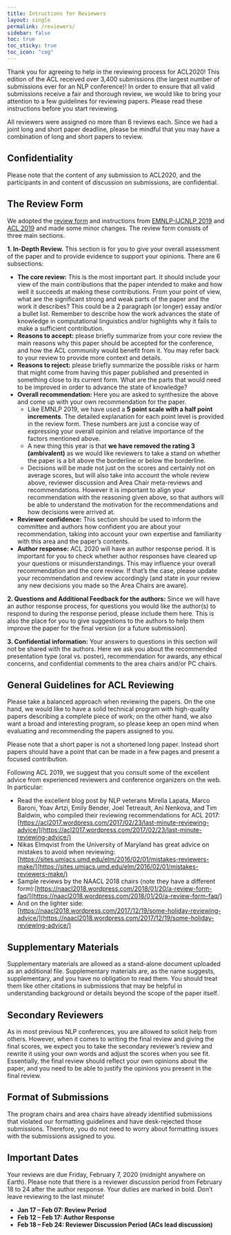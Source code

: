 ```yaml
---
title: Intructions for Reviewers
layout: single
permalink: /reviewers/
sidebar: false
toc: true
toc_sticky: true
toc_icon: "cog"
---
```


Thank you for agreeing to help in the reviewing process for ACL2020!  This edition of the ACL received over 3,400 submissions (the largest number of submissions ever for an NLP conference)! In order to ensure that all valid submissions receive a fair and thorough review, we would like to bring your attention to a few guidelines for reviewing papers. Please read these instructions before you start reviewing. 

All reviewers were assigned no more than 6 reviews each.  Since we had a joint long and short paper deadline, please be mindful that you may have a combination of long and short papers to review.

## Confidentiality

Please note that the content of any submission to ACL2020, and the participants in and content of discussion on submissions, are confidential.

## The Review Form

We adopted the [review form](https://docs.google.com/document/d/1AusAHw2jB1cYX8dl5KcP6unmQohjyZLIrlNR8dPNcbk/edit?usp=sharing) and instructions from [EMNLP-IJCNLP 2019](https://www.emnlp-ijcnlp2019.org/calls/reviewing) and [ACL 2019](http://www.acl2019.org/EN/instructions-for-reviewers.xhtml) and made some minor changes. The review form consists of three main sections. 

<b>1. In-Depth Review.</b> This section is for you to give your overall assessment of the paper and to provide evidence to support your opinions. There are 6 subsections:
   - <b>The core review:</b> This is the most important part. It should include your view of the main contributions that the paper intended to make and how well it succeeds at making these contributions. From your point of view, what are the significant strong and weak parts of the paper and the work it describes? This could be a 2 paragraph (or longer) essay and/or a bullet list. Remember to describe how the work advances the state of knowledge in computational linguistics and/or highlights why it fails to make a sufficient contribution.
   - <b>Reasons to accept:</b> please briefly summarize from your core review the main reasons why this paper should be accepted for the conference, and how the ACL community would benefit from it. You may refer back to your review to provide more context and details.
   - <b>Reasons to reject:</b> please briefly summarize the possible risks or harm that might come from having this paper published and presented in something close to its current form. What are the parts that would need to be improved in order to advance the state of knowledge?
   - <b>Overall recommendation:</b> Here you are asked to synthesize the above and come up with your own recommendation for the paper.  
        - Like EMNLP 2019, we have used a <b>5 point scale with a half point increments</b>. The detailed explanation for each point level is provided in the review form. These numbers are just a concise way of expressing your overall opinion and relative importance of the factors mentioned above. 
        - A new thing this year is that <b>we have removed the rating 3 (ambivalent)</b> as we would like reviewers to take a stand on whether the paper is a bit above the borderline or below the borderline. 
        - Decisions will be made not just on the scores and certainly not on average scores, but will also take into account the whole review above, reviewer discussion and Area Chair meta-reviews and recommendations. However it is important to align your recommendation with the reasoning given above, so that authors will be able to understand the motivation for the recommendations and how decisions were arrived at. 
   - <b>Reviewer confidence:</b> This section should be used to inform the committee and authors how confident you are about your recommendation, taking into account your own expertise and familiarity with this area and the paper’s contents.
   - <b>Author response:</b> ACL 2020 will have an author response period. It is important for you to check whether author responses have cleared up your questions or misunderstandings. This may influence your overall recommendation and the core review. If that’s the case, please update your recommendation and review accordingly (and state in your review any new decisions you made so the Area Chairs are aware). 

<b>2. Questions and Additional Feedback for the authors:</b> Since we will have an author response process, for questions you would like the author(s) to respond to during the response period, please include them here. This is also the place for you to give suggestions to the authors to help them improve the paper for the final version (or a future submission).

<b>3. Confidential information:</b> Your answers to questions in this section will not be shared with the authors. Here we ask you about the recommended presentation type (oral vs. poster), recommendation for awards, any ethical concerns, and confidential comments to the area chairs and/or PC chairs.

## General Guidelines for ACL Reviewing

Please take a balanced approach when reviewing the papers. On the one hand, we would like to have a solid technical program with high-quality papers describing a complete piece of work; on the other hand, we also want a broad and interesting program, so please keep an open mind when evaluating and recommending the papers assigned to you. 

Please note that a short paper is not a shortened long paper. Instead short papers should have a point that can be made in a few pages and present a focused contribution. 

Following ACL 2019, we suggest that you consult some of the excellent advice from experienced reviewers and conference organizers on the web. In particular:
- Read the excellent blog post by NLP veterans Mirella Lapata, Marco Baroni, Yoav Artzi, Emily Bender, Joel Tetreault, Ani Nenkova, and Tim Baldwin, who compiled their reviewing recommendations for ACL 2017: [https://acl2017.wordpress.com/2017/02/23/last-minute-reviewing-advice/](https://acl2017.wordpress.com/2017/02/23/last-minute-reviewing-advice/)
- Nikas Elmqvist from the University of Maryland has great advice on mistakes to avoid when reviewing: [https://sites.umiacs.umd.edu/elm/2016/02/01/mistakes-reviewers-make/](https://sites.umiacs.umd.edu/elm/2016/02/01/mistakes-reviewers-make/)
- Sample reviews by the NAACL 2018 chairs (note they have a different form):[https://naacl2018.wordpress.com/2018/01/20/a-review-form-faq/](https://naacl2018.wordpress.com/2018/01/20/a-review-form-faq/)
- And on the lighter side: [https://naacl2018.wordpress.com/2017/12/19/some-holiday-reviewing-advice/](https://naacl2018.wordpress.com/2017/12/19/some-holiday-reviewing-advice/)

## Supplementary Materials

Supplementary materials are allowed as a stand-alone document uploaded as an additional file. Supplementary materials are, as the name suggests, supplementary, and you have no obligation to read them. You should treat them like other citations in submissions that may be helpful in understanding background or details beyond the scope of the paper itself.

## Secondary Reviewers

As in most previous NLP conferences, you are allowed to solicit help from others. However, when it comes to writing the final review and giving the final scores, we expect you to take the secondary reviewer’s review and rewrite it using your own words and adjust the scores when you see fit. Essentially, the final review should reflect your own opinions about the paper, and you need to be able to justify the opinions you present in the final review.

## Format of Submissions

The program chairs and area chairs have already identified submissions that violated our formatting guidelines and have desk-rejected those submissions. Therefore, you do not need to worry about formatting issues with the submissions assigned to you.

## Important Dates

Your reviews are due Friday, February 7, 2020 (midnight anywhere on Earth).   Please note that there is a reviewer discussion period from February 18 to 24 after the author response.  Your duties are marked in bold.  Don’t leave reviewing to the last minute!

- <b>Jan 17 &ndash; Feb 07: Review Period</b>
- <b>Feb 12 &ndash; Feb 17: Author Response</b>
- <b>Feb 18 &ndash; Feb 24: Reviewer Discussion Period (ACs lead discussion)</b>


